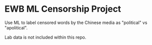 # EWB ML Censorship Project
Use ML to label censored words by the Chinese media as "political" vs "apolitical".

Lab data is not included within this repo.
